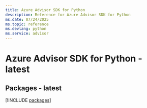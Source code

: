 ```yaml
---
title: Azure Advisor SDK for Python
description: Reference for Azure Advisor SDK for Python
ms.date: 07/24/2025
ms.topic: reference
ms.devlang: python
ms.service: advisor
---
```

# Azure Advisor SDK for Python - latest
## Packages - latest
[!INCLUDE [packages](advisor-index.md)]